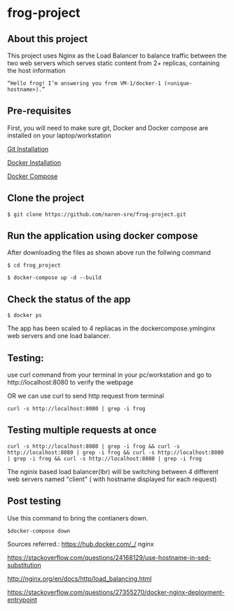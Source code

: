# frog-project
## About this project
This project uses Nginx as the Load Balancer to balance traffic between the two web servers  which serves static content from 2+ replicas, containing the host information 

`“Hello frog! I’m answering you from VM-1/docker-1 (<unique-hostname>).”`

## Pre-requisites 
First, you will need to make sure git, Docker and Docker compose are installed on your laptop/workstation 

[Git Installation](https://git-scm.com/downloads)

[Docker Installation](https://docs.docker.com/engine/install/)

[Docker Compose](https://docs.docker.com/compose/install/)

## Clone the project 

`$ git clone https://github.com/naren-sre/frog-project.git `

## Run the application using docker compose 
After downloading the files as shown above run the follwing command

`$ cd frog_project`

`$ docker-compose up -d --build`

## Check the status of the app 

`$ docker ps`

The app has been scaled to 4 repliacas in the dockercompose.ymlnginx web servers and one load balancer.


## Testing:
use curl command from  your terminal in your pc/workstation and go to http://localhost:8080 to verify the webpage 

OR we can use curl to send http request from terminal

`curl -s http://localhost:8080 | grep -i frog`

## Testing multiple requests at once

`curl -s http://localhost:8080 | grep -i frog && curl -s http://localhost:8080 | grep -i frog && curl -s http://localhost:8080 | grep -i frog && curl -s http://localhost:8080 | grep -i frog`


The nginix based load balancer(lbr) will be switching between 4 different web servers named "client" ( with hostname displayed for each request)

## Post testing
Use this command to bring the contianers down.

`$docker-compose down`

Sources referred.:
https://hub.docker.com/_/ nginx

https://stackoverflow.com/questions/24168129/use-hostname-in-sed-substitution

http://nginx.org/en/docs/http/load_balancing.html

https://stackoverflow.com/questions/27355270/docker-nginx-deployment-entrypoint

